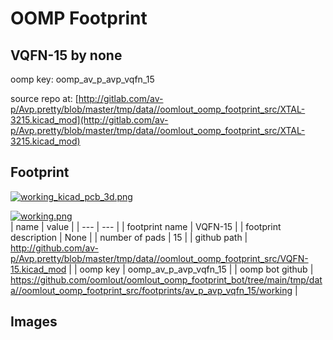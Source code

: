 # OOMP Footprint  
## VQFN-15  by none  
  
oomp key: oomp_av_p_avp_vqfn_15  
  
source repo at: [http://gitlab.com/av-p/Avp.pretty/blob/master/tmp/data//oomlout_oomp_footprint_src/XTAL-3215.kicad_mod](http://gitlab.com/av-p/Avp.pretty/blob/master/tmp/data//oomlout_oomp_footprint_src/XTAL-3215.kicad_mod)  
## Footprint  
  
[![working_kicad_pcb_3d.png](working_kicad_pcb_3d_600.png)](working_kicad_pcb_3d.png)  
  
[![working.png](working_600.png)](working.png)  
| name | value | 
| --- | --- | 
| footprint name | VQFN-15 | 
| footprint description | None | 
| number of pads | 15 | 
| github path | http://github.com/av-p/Avp.pretty/blob/master/tmp/data//oomlout_oomp_footprint_src/VQFN-15.kicad_mod | 
| oomp key | oomp_av_p_avp_vqfn_15 | 
| oomp bot github | https://github.com/oomlout/oomlout_oomp_footprint_bot/tree/main/tmp/data//oomlout_oomp_footprint_src/footprints/av_p_avp_vqfn_15/working | 
## Images  
